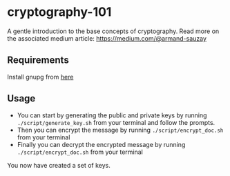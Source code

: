 # cryptography-101
A gentle introduction to the base concepts of cryptography. Read more on the associated medium article: https://medium.com/@armand-sauzay

## Requirements
Install gnupg from [here](https://gnupg.org/download/)

## Usage
- You can start by generating the public and private keys by running
`./script/generate_key.sh` from your terminal and follow the prompts.
- Then you can encrypt the message by running `./script/encrypt_doc.sh` from your terminal
- Finally you can decrypt the encrypted message by running `./script/encrypt_doc.sh` from your terminal 

You now have created a set of keys. 